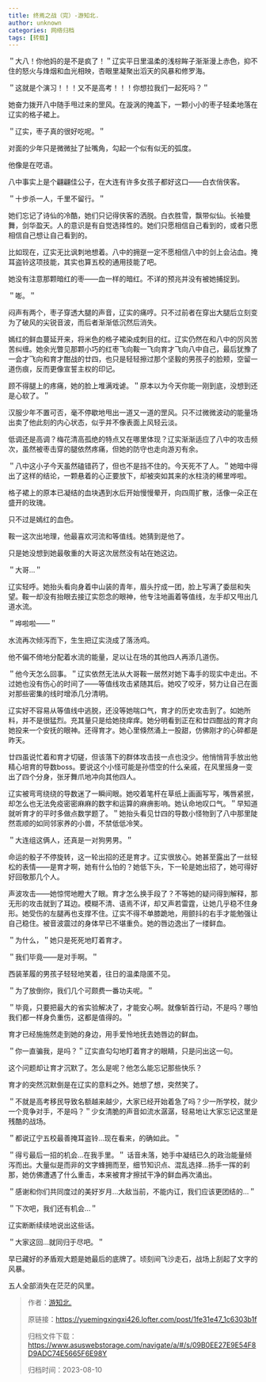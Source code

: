 ```yaml
---
title: 终焉之战（完）-游知北.
author: unknown
categories: 网络归档
tags: [转载]
---
```


＂大八！你他妈的是不是疯了！＂辽实平日里温柔的浅棕眸子渐渐漫上赤色，抑不住的怒火与烽烟和血光相映，杏眼里凝聚出滔天的风暴和修罗海。

＂这就是个演习！！！又不是高考！！！你想拉我们一起死吗？＂

她奋力拨开八中随手甩过来的罡风。在漩涡的掩盖下，一颗小小的枣子轻柔地落在辽实的格子裙上。

＂辽实，枣子真的很好吃呢。＂

对面的少年只是微微扯了扯嘴角，勾起一个似有似无的弧度。

他像是在呓语。

八中事实上是个翩翩佳公子，在大连有许多女孩子都好这口——白衣俏侠客。

＂十步杀一人，千里不留行。＂

她们忘记了诗仙的冷酷，她们只记得侠客的洒脱。白衣胜雪，飘带似仙。长袖曼舞，剑华盈天。人的意识是有自觉选择性的。她们只愿相信自己看到的，或者只愿相信自己想让自己看到的。

比如现在，辽实无比讽刺地想着。八中的拥趸一定不愿相信八中的剑上会沾血。掩耳盗铃这项技能，其实也算五校的通用技能了吧。

她没有注意那颗暗红的枣——血一样的暗红。不详的预兆并没有被她捕捉到。

＂嘭。＂

闷声有两个，枣子穿透大腿的声音，辽实的痛哼。只不过前者在穿出大腿后立刻变为了破风的尖锐音波，而后者渐渐低沉然后消失。

嫣红的鲜血蔓延开来，将米色的格子裙染成刺目的红。辽实仍然在和八中的厉风苦苦纠缠。她余光瞥见那颗小巧的红枣飞向鞍一飞向育才飞向八中自己，最后犹豫了一会才飞向和育才酣战的廿四，也只是轻轻擦过那个坚毅的男孩子的脸颊，空留一道伤痕，反而更像宣誓主权的印记。

顾不得腿上的疼痛，她的脸上堆满戏谑。＂原本以为今天你能一刚到底，没想到还是心软了。＂

汉服少年不置可否，毫不停歇地甩出一道又一道的罡风。只不过微微波动的能量场出卖了他此刻的内心状态，似乎并不像表面上风轻云淡。

低调还是高调？梅花清高孤绝的特点又在哪里体现？辽实渐渐适应了八中的攻击频次，虽然被枣击穿的腿依然疼痛，但她的防守也走向游刃有余。

＂八中这小子今天虽然磕错药了，但也不是挡不住的。今天死不了人。＂她暗中得出了这样的结论，一颗悬着的心正要放下，却被突如其来的水柱浇的稀里哗啦。

格子裙上的原本已凝结的血块遇到水后开始慢慢晕开，向四周扩散，活像一朵正在盛开的玫瑰。

只不过是嫣红的血色。

鞍一这次出地理，他最喜欢河流和等值线。她猜到是他了。

只是她没想到她最敬重的大哥这次居然没有站在她这边。

＂大哥…＂

辽实轻呼。她抬头看向身着中山装的青年，眉头拧成一团，脸上写满了委屈和失望。鞍一却没有抬眼去接辽实怨念的眼神，他专注地画着等值线，左手却又甩出几道水流。

＂哗啦啦——＂

水流再次倾泻而下，生生把辽实浇成了落汤鸡。

他不偏不倚地分配着水流的能量，足以让在场的其他四人再添几道伤。

＂他今天怎么回事。＂辽实依然无法从大哥鞍一居然对她下毒手的现实中走出。不过她也没有伤心的时间了——等值线攻击紧随其后。她咬了咬牙，努力让自己在面对那些密集的线时增添几分清明。

辽实好不容易从等值线中逃脱，还没等她喘口气，育才的历史攻击到了。如她所料，并不是很猛烈。充其量只是给她挠痒痒。她分明看到正在和廿四酣战的育才向她投来一个安抚的眼神。还得育才。她心里倏然涌上一股甜，仿佛刚才的心碎都是昨天。

廿四虽说忙着和育才切磋，但该落下的群体攻击技一点也没少。他悄悄背手放出他精心培育的导数boss。要说这个小怪可能是孙悟空的什么亲戚，在风里摇身一变出了四个分身，张牙舞爪地冲向其他四人。

辽实被弯弯绕绕的导数迷了一瞬间眼。她咬着笔杆在草纸上画画写写，嘴唇紧抿，却怎么也无法免疫密密麻麻的数字和运算的麻痹影响。她认命地叹口气。＂早知道就听育才的平时多做点数学题了。＂她抬头看见廿四的导数小怪物到了八中那里陡然乖顺的如同邻家养的小兽，不禁低低冷笑。

＂大连组这俩人，还真是一对狗男男。＂

命运的骰子不停旋转，这一轮出招的还是育才。辽实很放心。她甚至露出了一丝轻松的表情——是育才啊，她有什么怕的？她低下头，下一轮是她出招了，她可得好好回敬那几个人。

声波攻击——她惊愕地瞪大了眼。育才怎么换手段了？不等她的疑问得到解释，那无形的攻击就到了耳边。模糊不清、语焉不详，却又声若雷霆，让她几乎稳不住身形。她受伤的左腿再也支撑不住。辽实不得不单膝跪地，用颤抖的右手才能勉强让自己稳住。被音波震过的身体早已不堪重负。她的唇边逸出了一缕鲜血。

＂为什么，＂她只是死死地盯着育才。

＂我们毕竟——是对手啊。＂

西装革履的男孩子轻轻地笑着，往日的温柔隐匿不见。

＂为了放倒你，我们几个可颇费一番功夫呢。＂

＂毕竟，只要把最大的省实验解决了，才能安心啊。就像斩首行动，不是吗？哪怕我们都一样身负重伤，这都是值得的。＂

育才已经施施然走到她的身边，用手爱怜地抚去她唇边的鲜血。

＂你一直骗我，是吗？＂辽实直勾勾地盯着育才的眼睛，只是问出这一句。

这个问题却让育才沉默了。怎么是呢？他怎么能忘记那些快乐？

育才的突然沉默倒是在辽实的意料之外。她想了想，突然笑了。

＂不就是高考移民导致名额越来越少，大家已经开始着急了吗？少一所学校，就少一个竞争对手，不是吗？＂少女清脆的声音如流水潺潺，轻易地让大家忘记这里是残酷的战场。

＂都说辽宁五校最善掩耳盗铃…现在看来，的确如此。＂

＂得亏最后一招的机会…在我手里。＂
话音未落，她手中凝结已久的政治能量倾泻而出。大量似是而非的文字蜂拥而至，细节知识点、混乱选择…扬手一挥的刹那，她仿佛遭遇了什么重击，本来被育才擦拭干净的鲜血再次涌出。

＂感谢和你们共同度过的美好岁月…大敌当前，不能内讧，我们应该更团结的…＂

＂下次吧，我们还有机会…＂

辽实断断续续地说出这些话。

＂大家这回…就同归于尽吧。＂

早已藏好的矛盾观大题是她最后的底牌了。顷刻间飞沙走石，战场上刮起了文字的风暴。

五人全部消失在茫茫的风里。

> 作者：[游知北.](https://yuemingxingxi426.lofter.com/)
>
> 原链接：https://yuemingxingxi426.lofter.com/post/1fe31e47_1c6303b1f
>
> 归档文件下载：https://www.asuswebstorage.com/navigate/a/#/s/09B0EE27E9E54F8D9ADC74E5665F6E98Y
>
> 归档时间：2023-08-10